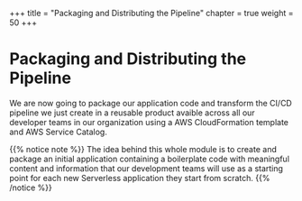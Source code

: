 +++
title = "Packaging and Distributing the Pipeline"
chapter = true
weight = 50
+++

# Packaging and Distributing the Pipeline

We are now going to package our application code and transform the CI/CD pipeline we just create in a reusable product avaible across all our developer teams in our organization using a AWS CloudFormation template and AWS Service Catalog.

{{% notice note %}}
The idea behind this whole module is to create and package an initial application containing a boilerplate code with meaningful content and information that our development teams will use as a starting point for each new Serverless application they start from scratch.
{{% /notice %}}